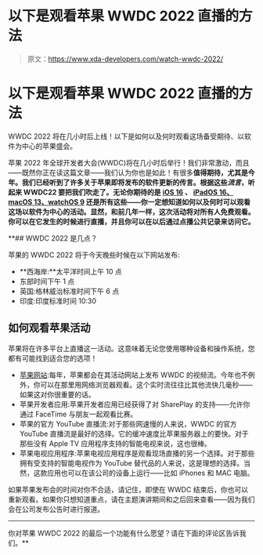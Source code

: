 # 以下是观看苹果 WWDC 2022 直播的方法

> 原文：<https://www.xda-developers.com/watch-wwdc-2022/>

# 以下是观看苹果 WWDC 2022 直播的方法

WWDC 2022 将在几小时后上线！以下是如何以及何时观看这场备受期待、以软件为中心的苹果盛会。

苹果 2022 年全球开发者大会(WWDC)将在几小时后举行！我们非常激动，而且——既然你正在读这篇文章——我们认为你也是如此！有很多**值得期待，尤其是今年。我们已经听到了许多关于苹果即将发布的软件更新的传言。根据这些*流言*，听起来 WWDC22 要把我们吹走了。无论你期待的是 [iOS 16](https://www.xda-developers.com/wwdc22-wishlist-ios-16-features/) 、 [iPadOS 16、macOS 13、watchOS 9](https://www.xda-developers.com/wwdc22-wishlist-ipados-16-watchos-9-macos-13-features/) 还是所有这些——你一定想知道如何以及何时可以观看这场以软件为中心的活动。显然，和前几年一样，这次活动将对所有人免费观看。你可以在它发生的时候进行直播，并且你可以在以后通过点播公共记录来访问它。**

 **## WWDC 2022 是几点？

苹果的 WWDC 2022 将于今天晚些时候在以下网站发布:

*   **西海岸:**太平洋时间上午 10 点
*   东部时间下午 1 点
*   英国:格林威治标准时间下午 6 点
*   印度:印度标准时间 10:30

## 如何观看苹果活动

苹果将在许多平台上直播这一活动。这意味着无论您使用哪种设备和操作系统，您都有可能找到适合您的选项！

*   [苹果网站](https://www.apple.com/apple-events/):每年，苹果都会在其活动网站上发布 WWDC 的视频流。今年也不例外，你可以在那里用网络浏览器观看。这个实时流往往比其他流快几毫秒——如果这对你很重要的话。
*   苹果开发者应用:苹果开发者应用已经获得了对 SharePlay 的支持——允许你通过 FaceTime 与朋友一起观看比赛。
*   苹果的官方 YouTube 直播流:对于那些网速慢的人来说，WWDC 的官方 YouTube 直播流是最好的选择。它的缓冲速度比苹果服务器上的要快。对于那些没有 Apple TV 应用程序支持的智能电视来说，这也很棒。
*   苹果电视应用程序:苹果电视应用程序是观看现场直播的另一个选择。对于那些拥有受支持的智能电视作为 YouTube 替代品的人来说，这是理想的选择。当然，这款应用也可以在该公司的设备上运行——比如 iPhones 和 MAC 电脑。

如果苹果发布会的时间对你不合适，请记住，即使在 WWDC 结束后，你也可以重新观看。如果你只想知道重点，请在主题演讲期间和之后回来查看——因为我们会在公司发布公告时进行报道。

* * *

你对苹果 WWDC 2022 的最后一个功能有什么愿望？请在下面的评论区告诉我们。**